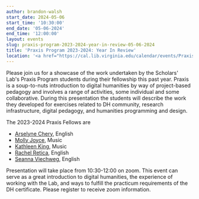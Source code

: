 ```yaml
---
author: brandon-walsh
start_date: 2024-05-06
start_time: '10:30:00'
end_date: '05-06-2024'
end_time: '12:00:00'
layout: events
slug: praxis-program-2023-2024-year-in-review-05-06-2024
title: 'Praxis Program 2023-2024: Year In Review'
location: '<a href="https://cal.lib.virginia.edu/calendar/events/Praxis2023_24">Register for Zoom Link</a>'
---
```

Please join us for a showcase of the work undertaken by the Scholars' Lab's Praxis Program students during their fellowship this past year. Praxis is a soup-to-nuts introduction to digital humanities by way of project-based pedagogy and involves a range of activities, some individual and some collaborative. During this presentation the students will describe the work they developed for exercises related to DH community, research infrastructure, digital pedagogy, and humanities programming and design.

The 2023-2024 Praxis Fellows are

* [Arselyne Chery](http://scholarslab.org/people/arselyne-chery/), English
* [Molly Joyce](http://scholarslab.org/people/molly-joyce/), Music
* [Kathleen King](http://scholarslab.org/people/kathleen-king/), Music
* [Rachel Retica](http://scholarslab.org/people/rachel-retica/), English
* [Seanna Viechweg](http://scholarslab.org/people/seanna-viechweg/), English

Presentation will take place from 10:30-12:00 on zoom. This event can serve as a great introduction to digital humanities, the experience of working with the Lab, and ways to fulfill the practicum requirements of the DH certificate. Please register to receive zoom information.
    
